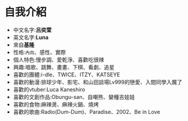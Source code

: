 自我介紹
===
- 中文名字:**呂奕萱**
- 英文名字:**Luna**
- 來自**基隆**    
- 性格:```內向```、感性、實際       
- 個人特色:慢步調、愛乾淨、喜歡吃很辣
- 興趣:唱歌、跳舞、畫畫、下棋、看劇、追星
- 喜歡的團體:i-dle、TWICE、ITZY、KATSEYE
- 喜歡的動漫:排球少年、影宅、和山田談場Lv999的戀愛、入間同學入魔了
- 喜歡的vtuber:Luca Kaneshiro
- 喜歡的文創作品:Obungu-san、自嘲熊、變種吉娃娃
- 喜歡的食物:麻辣燙、麻辣火鍋、燒烤
- 喜歡的歌曲:Radio(Dum-Dum)、Paradise、2002、Be in Love    
